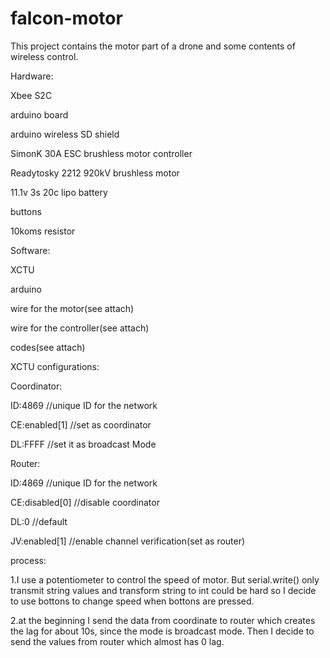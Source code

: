 
# falcon-motor
This project contains the motor part of a drone and some contents of wireless control.

Hardware:

Xbee S2C

arduino board

arduino wireless SD shield

SimonK 30A ESC brushless motor controller

Readytosky 2212 920kV brushless motor

11.1v 3s 20c lipo battery

buttons 

10koms resistor

Software:

XCTU

arduino

wire for the motor(see attach)

wire for the controller(see attach)

codes(see attach)

XCTU configurations:

Coordinator:

ID:4869                                 //unique ID for the network             

CE:enabled[1]                           //set as coordinator

DL:FFFF                                 //set it as broadcast Mode

Router:

ID:4869                                 //unique ID for the network

CE:disabled[0]                          //disable coordinator

DL:0                                    //default

JV:enabled[1]                           //enable channel verification(set as router)


process:

1.I use a potentiometer to control the speed of motor. But serial.write() only transmit string values and transform string to int could be hard so I decide to use bottons to change speed when bottons are pressed.

2.at the beginning I send the data from coordinate to router which creates the lag for about 10s, since the mode is broadcast mode. Then I decide to send the values from router which almost has 0 lag.
